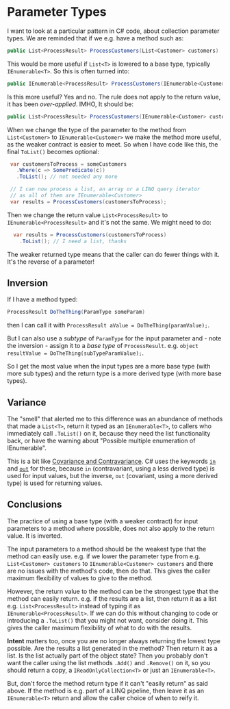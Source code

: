 # Parameter Types

I want to look at a particular pattern in C# code, about collection parameter types. We are reminded that if we e.g. have a method such as:

```csharp
public List<ProcessResult> ProcessCustomers(List<Customer> customers)
```

This would be more useful if `List<T>` is lowered to a base type, typically `IEnumerable<T>`. So this is often turned into:

```csharp
public IEnumerable<ProcessResult> ProcessCustomers(IEnumerable<Customer> customers)
```

Is this more useful? Yes and no. The rule does not apply to the return value, it has been _over-applied_.  IMHO, It should be:

```csharp
public List<ProcessResult> ProcessCustomers(IEnumerable<Customer> customers)
```

When we change the type of the parameter to the method from `List<Customer>` to `IEnumerable<Customer>` we make the method more useful,
 as the weaker contract is easier to meet. So when I have code like this, the final `ToList()` becomes optional:

 ```csharp
  var customersToProcess = someCustomers
    .Where(c => SomePredicate(c))
    .ToList(); // not needed any more

  // I can now process a list, an array or a LINQ query iterator
  // as all of them are IEnumerable<Customer> 
  var results = ProcessCustomers(customersToProcess);
 ```

Then we change the return value  `List<ProcessResult>` to `IEnumerable<ProcessResult>` and it's not the same. We might need to do:

```csharp
  var results = ProcessCustomers(customersToProcess)
    .ToList(); // I need a list, thanks
```

The weaker returned type means that the caller can do fewer things with it. It's the reverse of a parameter!

## Inversion

If I have a method typed:

```csharp
ProcessResult DoTheThing(ParamType someParam)
```

then I can call it with `ProcessResult aValue = DoTheThing(paramValue);`.

But I can also use a _subtype_ of `ParamType` for the input parameter and - note the inversion - assign it to a _base type_ of `ProcessResult`. e.g. `object resultValue = DoTheThing(subTypeParamValue);`.

So I get the most value when the input types are a more base type (with more sub types) and the return type is a more derived type (with more base types).

## Variance

The "smell" that alerted me to this difference was an abundance of methods that made a `List<T>`, return it typed as an `IEnumerable<T>`, to callers who immediately call `.ToList()` on it,
because they need the list functionality back, or have the warning about "Possible multiple enumeration of IEnumerable".

This is a bit like [Covariance and Contravariance](https://docs.microsoft.com/en-us/dotnet/csharp/programming-guide/concepts/covariance-contravariance/).
C# uses the keywords [`in`](https://docs.microsoft.com/en-us/dotnet/csharp/language-reference/keywords/in-generic-modifier) and [`out`](https://docs.microsoft.com/en-us/dotnet/csharp/language-reference/keywords/out-generic-modifier) for these, 
because `in` (contravariant, using a less derived type) is used for input values, but  the inverse, `out` (covariant, using a more derived type) is used for returning values.

## Conclusions

The practice of using a base type (with a weaker contract) for input parameters to a method where possible, does not also apply to the return value. It is inverted.

The input parameters to a method should be the weakest type that the method can easily use. e.g. if we lower the parameter type from e.g. `List<Customer> customers` to `IEnumerable<Customer> customers` and there are no issues with the method's code, then do that. This gives the caller maximum flexibility of values to give to the method.

However, the return value to the method can be the strongest type that the method can easily return. e.g. if the results are a list, then return it as a list e.g. `List<ProcessResult>` instead of typing it as  `IEnumerable<ProcessResult>`. If we can do this without changing to code or introducing a `.ToList()` that you might not want, consider doing it. This gives the caller maximum flexibility of what to do with the results.

**Intent** matters too, once you are no longer always returning the lowest type possible. Are the results a list generated in the method? Then return it as a list. Is the list actually part of the object state? Then you probably don't want the caller using the list methods `.Add()` and `.Remove()` on it, so you should return a copy, a `IReadOnlyCollection<T>` or just an `IEnumerable<T>`.
  
  But, don't force the method return type if it can't "easily return" as said above. If the method is e.g. part of a LINQ pipeline, then leave it as an `IEnumerable<T>` return and allow the caller choice of when to reify it.
